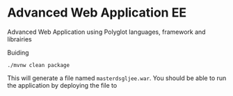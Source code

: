 # Advanced Web Application EE

Advanced Web Application using Polyglot languages, framework and librairies

Buiding

  ```
  ./mvnw clean package
  ```
 
  This will generate a file named `masterdsgljee.war`. You should be able to run the application by deploying the file to
